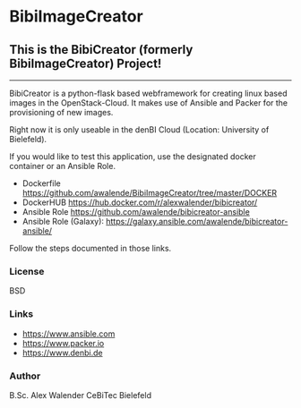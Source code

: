 # BibiImageCreator

## This is the BibiCreator (formerly BibiImageCreator) Project!
----------------------------------------------------------------

BibiCreator is a python-flask based webframework for creating linux based images in the OpenStack-Cloud.
 It makes use of Ansible and Packer for the provisioning of new images.

 Right now it is only useable in the denBI Cloud (Location: University of Bielefeld).

 If you would like to test this application, use the designated docker container or an Ansible Role.

 * Dockerfile https://github.com/awalende/BibiImageCreator/tree/master/DOCKER
 * DockerHUB https://hub.docker.com/r/alexwalender/bibicreator/
 * Ansible Role https://github.com/awalende/bibicreator-ansible
 * Ansible Role (Galaxy): https://galaxy.ansible.com/awalende/bibicreator-ansible/

 Follow the steps documented in those links.


### License
BSD


### Links

* https://www.ansible.com
* https://www.packer.io
* https://www.denbi.de

### Author
B.Sc. Alex Walender
CeBiTec Bielefeld

